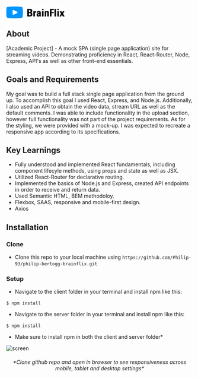 <p align="left
"><img src="Images/Logo-brainflix.png" align="center"></p>

## About

[Academic Project] - A mock SPA (single page application) site for streaming videos. Demonstrating proficiency in React, React-Router, Node, Express, API's as well as other front-end essentials.

## Goals and Requirements

My goal was to build a full stack single page application from the ground up. To accomplish this goal I used React, Express, and Node.js. Additionally, I also used an API to obtain the video data, stream URL as well as the default comments. I was able to include functionality in the upload section, however full functionality was not part of the project requirements. As for the styling, we were provided with a mock-up. I was expected to recreate a responsive app according to its specifications.

## Key Learnings

- Fully understood and implemented React fundamentals, including component lifecyle methods, using props and state as well as JSX.
- Utilized React-Router for declarative routing.
- Implemented the basics of Node.js and Express, created API endpoints in order to receive and return data.
- Used Semantic HTML, BEM methodoloy.
- Flexbox, SAAS, responsive and mobile-first design.
- Axios

## Installation

### Clone

- Clone this repo to your local machine using `https://github.com/Philip-93/philip-bertogg-brainflix.git`

### Setup

- Navigate to the client folder in your terminal and install npm like this:

```
$ npm install
```

- Navigate to the server folder in your terminal and install npm like this:

```
$ npm install
```

- Make sure to install npm in both the client and server folder\*

![screen](https://github.com/Philip-93/philip-bertogg-bandsite/blob/master/Images/Desktop-screenshot.png)

<h6 align="Center">*Clone github repo and open in browser to see responsiveness across mobile, tablet and desktop settings*</h6>
